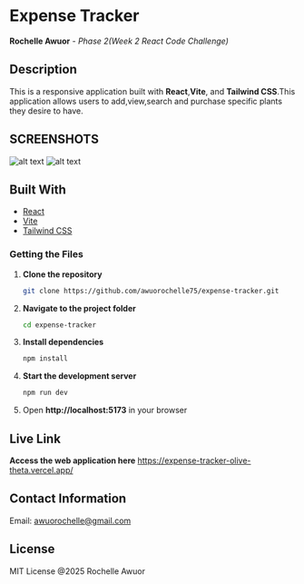 # Expense Tracker

**Rochelle Awuor** - *Phase 2(Week 2  React Code Challenge)*  

## **Description**  
 This is a responsive application built with **React**,**Vite**, and **Tailwind CSS**.This application allows users to add,view,search and purchase specific plants they desire to have.

## **SCREENSHOTS** 
![alt text](/images/image.png) 
![alt text](/images/expense.png) 

  
## Built With
- [React](https://reactjs.org/)
- [Vite](https://vitejs.dev/)
- [Tailwind CSS](https://tailwindcss.com/)



### **Getting the Files**  
1. **Clone the repository**  
   ```bash
   git clone https://github.com/awuorochelle75/expense-tracker.git

2. **Navigate to the project folder**
    ```bash
    cd expense-tracker

3.  **Install dependencies**
    ```bash
    npm install

4. **Start the development server**
    ```bash
    npm run dev

5. Open **http://localhost:5173** in your browser



##  Live Link 
**Access the web  application here**
    https://expense-tracker-olive-theta.vercel.app/


## Contact Information
Email: awuorochelle@gmail.com

## License
MIT License @2025 Rochelle Awuor
